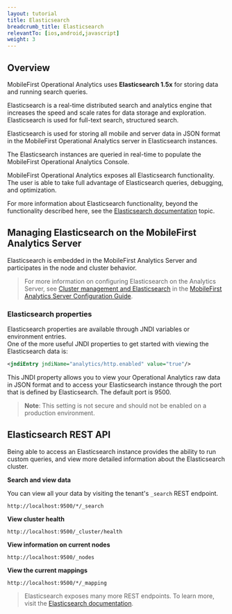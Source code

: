 ```yaml
---
layout: tutorial
title: Elasticsearch
breadcrumb_title: Elasticsearch
relevantTo: [ios,android,javascript]
weight: 3
---
```


## Overview
MobileFirst Operational Analytics uses  **Elasticsearch 1.5x** for storing data and running search queries.  

Elasticsearch is a real-time distributed search and analytics engine that increases the speed and scale rates for data storage and exploration. Elasticsearch is used for full-text search, structured search.

Elasticsearch is used for storing all mobile and server data in JSON format in the MobileFirst Operational Analytics server in Elasticsearch instances.

The Elasticsearch instances are queried in real-time to populate the MobileFirst Operational Analytics Console.

MobileFirst Operational Analytics exposes all Elasticsearch functionality. The user is able to take full advantage of Elasticsearch queries, debugging, and optimization.

For more information about Elasticsearch functionality, beyond the functionality described here, see the  [Elasticsearch documentation](https://www.elastic.co/guide/en/elasticsearch/reference/1.5/index.html) topic.


## Managing Elasticsearch on the MobileFirst Analytics Server

Elasticsearch is embedded in the MobileFirst Analytics Server and participates in the node and cluster behavior.

> For more information on configuring Elasticsearch on the Analytics Server, see [Cluster management and Elasticsearch](../../installation-configuration/production/analytics/configuration#cluster-management-and-elasticsearch) in the [MobileFirst Analytics Server Configuration Guide](../../installation-configuration/production/analytics/configuration).


### Elasticsearch properties
Elasticsearch properties are available through JNDI variables or environment entries.  
One of the more useful JNDI properties to get started with viewing the Elasticsearch data is:

 ```xml
<jndiEntry jndiName="analytics/http.enabled" value="true"/>
 ```

 This JNDI property allows you to view your Operational Analytics raw data in JSON format and to access your Elasticsearch instance through the port that is defined by Elasticsearch. The default port is 9500.

> **Note**: This setting is not secure and should not be enabled on a production environment.

## Elasticsearch REST API
Being able to access an Elasticsearch instance provides the ability to run custom queries, and view more detailed information about the Elasticsearch cluster.

**Search and view data**

You can view all your data by visiting the tenant's `_search` REST endpoint.  


```
http://localhost:9500/*/_search
```

**View cluster health**

```
http://localhost:9500/_cluster/health
```

**View information on current nodes**

```
http://localhost:9500/_nodes
```

**View the current mappings**

```
http://localhost:9500/*/_mapping
```

> Elasticsearch exposes many more REST endpoints. To learn more, visit the [Elasticsearch documentation](https://www.elastic.co/guide/en/elasticsearch/reference/1.5/index.html).
